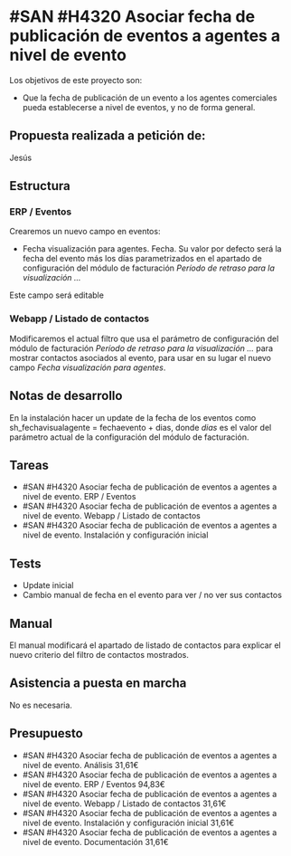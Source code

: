 # #SAN #H4320 Asociar fecha de publicación de eventos a agentes a nivel de evento

Los objetivos de este proyecto son:
+ Que la fecha de publicación de un evento a los agentes comerciales pueda establecerse a nivel de eventos, y no de forma general.

## Propuesta realizada a petición de:
Jesús

## Estructura

### ERP / Eventos
Crearemos un nuevo campo en eventos:
+ Fecha visualización para agentes. Fecha. Su valor por defecto será la fecha del evento más los días parametrizados en el apartado de configuración del módulo de facturación _Período de retraso para la visualización ..._

Este campo será editable

### Webapp / Listado de contactos
Modificaremos el actual filtro que usa el parámetro de configuración del módulo de facturación _Período de retraso para la visualización ..._ para mostrar contactos asociados al evento, para usar en su lugar el nuevo campo _Fecha visualización para agentes_.


## Notas de desarrollo
En la instalación hacer un update de la fecha de los eventos como sh_fechavisualagente = fechaevento + dias, donde _dias_ es el valor del parámetro actual de la configuración del módulo de facturación.



## Tareas
* #SAN #H4320 Asociar fecha de publicación de eventos a agentes a nivel de evento. ERP / Eventos
* #SAN #H4320 Asociar fecha de publicación de eventos a agentes a nivel de evento. Webapp / Listado de contactos
* #SAN #H4320 Asociar fecha de publicación de eventos a agentes a nivel de evento. Instalación y configuración inicial

## Tests
+ Update inicial
+ Cambio manual de fecha en el evento para ver / no ver sus contactos

## Manual
El manual modificará el apartado de listado de contactos para explicar el nuevo criterio del filtro de contactos mostrados.

## Asistencia a puesta en marcha
No es necesaria.

## Presupuesto
* #SAN #H4320 Asociar fecha de publicación de eventos a agentes a nivel de evento. Análisis 31,61€
* #SAN #H4320 Asociar fecha de publicación de eventos a agentes a nivel de evento. ERP / Eventos 94,83€
* #SAN #H4320 Asociar fecha de publicación de eventos a agentes a nivel de evento. Webapp / Listado de contactos 31,61€
* #SAN #H4320 Asociar fecha de publicación de eventos a agentes a nivel de evento. Instalación y configuración inicial 31,61€
* #SAN #H4320 Asociar fecha de publicación de eventos a agentes a nivel de evento. Documentación 31,61€
